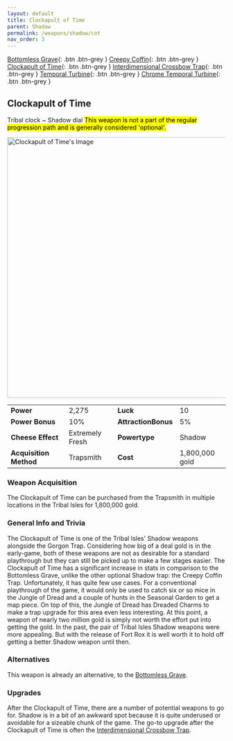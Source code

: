 ```yaml
---
layout: default
title: Clockapult of Time
parent: Shadow
permalink: /weapons/shadow/cot
nav_order: 3
---
```

<span class="fs-1">[Bottomless Grave](/weapons/shadow/bg){: .btn .btn-grey } </span><span class="fs-1"> [Creepy Coffin](/weapons/shadow/coffin){: .btn .btn-grey } </span><span class="fs-1"> [Clockapult of Time](/weapons/shadow/cot){: .btn .btn-grey } </span><span class="fs-1"> [Interdimensional Crossbow Trap](/weapons/shadow/idct){: .btn .btn-grey } </span><span class="fs-1"> [Temporal Turbine](/weapons/shadow/tt){: .btn .btn-grey } </span><span class="fs-1"> [Chrome Temporal Turbine](/weapons/shadow/ctt){: .btn .btn-grey } </span>

## Clockapult of Time
Tribal clock ~ Shadow dial
<mark> This weapon is not a part of the regular progression path and is generally considered 'optional'.</mark>

<img src="/assets/images/weapons/cot.png" alt="Clockapult of Time's Image" width="600">

|||||
|---|---|---|---|
| __Power__ 	| 2,275 	| __Luck__ 	| 10 	|
| __Power Bonus__ 	| 10% 	|__AttractionBonus__ 	| 5% 	|
| __Cheese Effect__ 	| Extremely Fresh	| __Powertype__ 	| Shadow 	|
| __Acquisition Method__ 	| Trapsmith	| __Cost__ 	| 1,800,000 gold	|

### Weapon Acquisition
The Clockapult of Time can be purchased from the Trapsmith in multiple locations in the Tribal Isles for 1,800,000 gold.

### General Info and Trivia
The Clockapult of Time is one of the Tribal Isles' Shadow weapons alongside the Gorgon Trap.  Considering how big of a deal gold is in the early-game, both of these weapons are not as desirable for a standard playthrough but they can still be picked up to make a few stages easier.
The Clockapult of Time has a significant increase in stats in comparison to the Bottomless Grave, unlike the other optional Shadow trap: the Creepy Coffin Trap. Unfortunately, it has quite few use cases. For a conventional playthrough of the game, it would only be used to catch six or so mice in the Jungle of Dread and a couple of hunts in the Seasonal Garden to get a map piece. On top of this, the Jungle of Dread has Dreaded Charms to make a trap upgrade for this area even less interesting. At this point, a weapon of nearly two million gold is simply not worth the effort put into getting the gold.
In the past, the pair of Tribal Isles Shadow weapons were more appealing. But with the release of Fort Rox it is well worth it to hold off getting a better Shadow weapon until then.

### Alternatives
This weapon is already an alternative, to the [Bottomless Grave](/weapons/shadow/bg).
### Upgrades
After the Clockapult of Time, there are a number of potential weapons to go for. Shadow is in a bit of an awkward spot because it is quite underused or avoidable for a sizeable chunk of the game. The go-to upgrade after the Clockapult of Time is often the [Interdimensional Crossbow Trap](/weapons/shadow/IDCT).
